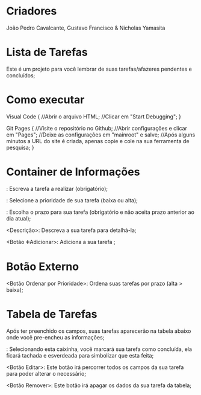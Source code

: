# Criadores

João Pedro Cavalcante, Gustavo Francisco & Nicholas Yamasita

# Lista de Tarefas

Este é um projeto para você lembrar de suas tarefas/afazeres pendentes e concluídos;

# Como executar 

Visual Code {
    //Abrir o arquivo HTML;
    //Clicar em "Start Debugging";
}

Git Pages {
    //Visite o repositório no Github;
    //Abrir configurações e clicar em "Pages";
    //Deixe as configurações em "mainroot" e salve;
    //Após alguns minutos a URL do site é criada, apenas copie e cole na sua ferramenta de pesquisa;
}

# Container de Informações 

<Tarefa>: Escreva a tarefa a realizar (obrigatório);

<Prioridade>: Selecione a prioridade de sua tarefa (baixa ou alta);

<Prazo>: Escolha o prazo para sua tarefa (obrigatório e não aceita prazo anterior ao dia atual);

<Descrição>: Descreva a sua tarefa para detalhá-la;

<Botão ➕Adicionar>: Adiciona a sua tarefa ;

# Botão Externo

<Botão Ordenar por Prioridade>: Ordena suas tarefas por prazo (alta > baixa);

# Tabela de Tarefas

Após ter preenchido os campos, suas tarefas aparecerão na tabela abaixo onde você pre-encheu as informações;

<Checkbox Status>: Selecionando esta caixinha, você marcará sua tarefa como concluída, ela ficará tachada e esverdeada
para simbolizar que esta feita;

<Botão Editar>: Este botão irá percorrer todos os campos da sua tarefa para poder alterar o necessário;

<Botão Remover>: Este botão irá apagar os dados da sua tarefa da tabela;

